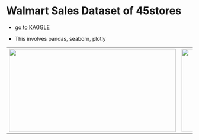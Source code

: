 # Walmart Sales Dataset of 45stores
* [go to KAGGLE]([https://www.kaggle.com/code/mazhar01/chicago-divvy-bicycle-sharing-data](https://www.kaggle.com/code/mazhar01/walmart-sales-dataset-of-45-stores))
- This involves pandas, seaborn, plotly

<table style="width:100%">
  <tr>
    <td><img src="https://i.imgur.com/fnhCve6.jpg" width="450px" height=225px/></td>
    <td><img src="https://i.imgur.com/G45d60m.jpg" width="450px" height=225px/></td>
    <td><img src="https://i.imgur.com/CQmLdJq.jpg" width="450px" height=225px/></td>
  </tr>
</table>
